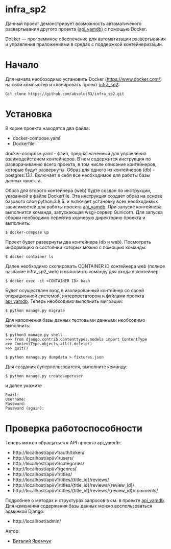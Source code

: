 # infra_sp2
Данный проект демонстрирует возможность автоматичекого развертывания другого проекта ([api_yamdb](https://github.com/absolut83/api_yamdb)) с помощью Docker.

Docker — программное обеспечение для автоматизации развёртывания и управления приложениями в средах с поддержкой контейнеризации.

# Начало

Для начала необоходимо установить Docker (https://www.docker.com/) на свой компьютер и клонировать проект [infra_sp2](https://github.com/absolut83/infra_sp2):
```
Git clone https://github.com/absolut83/infra_sp2.git
```

# Установка
В корне проекта находятся два файла:
- docker-compose.yaml
- Dockerfile

docker-compose.yaml - файл, предназначенный для управления взаимодействием контейнеров. В нем содержится инструкция по разворачиванию всего проекта, в том числе описание контейнеров, которые будут развернуты.
Образ для одного из контейнеров (db) - postgres:13.1. Включает в себя все необходимое для работы базы данных проекта.

Образ для второго контейнера (web) будте создан по инструкции, указанной в файле Dockerfile. Эта инструкция создает образ на основе базового слоя python:3.8.5. и включает установку всех необходимых зависимостей для работы проекта [api_yamdb](https://github.com/absolut83/api_yamdb). При запуске контейнера выполнится команда, запускающая wsgi-сервер Gunicorn.
Для запуска сборки необходимо перейтив корневую директорию проекта и выполнить:
```
$ docker-compose up
```
Проект будет развернуты два контейнера (db и web). Посмотреть информацию о состоянии которых можно с помощью команды:
```
$ docker container ls
```
Далее необходимо скопировать CONTAINER ID контейнера web (полное название infra_sp2_web) и выполинть команду для входа в контейнер:
```
$ docker exec -it <CONTAINER ID> bash
```
Будет осуществлен вход в изолированный контейнер со своей операционной системой, интерпретатором и файлами проекта [api_yamdb](https://github.com/absolut83/api_yamdb).
Теперь необходимо выполнить миграции:
```
$ python manage.py migrate
```
Для наполнения базы данных тестовыми данными необходимо выполнить:
```
$ python3 manage.py shell
>>> from django.contrib.contenttypes.models import ContentType
>>> ContentType.objects.all().delete()
>>> quit()
```

```
$ python manage.py dumpdata > fixtures.json
```
Для создания суперпользователя, выполните команду:
```
$ python manage.py createsuperuser
```
и далее укажите
```
Email:
Username:
Password:
Password (again):
```

# Проверка работоспособности
Теперь можно обращаться к API проекта api_yamdb:
-	http://localhost/api/v1/auth/token/
-	http://localhost/api/v1/users/
-	http://localhost/api/v1/categories/
-	http://localhost/api/v1/genres/
-	http://localhost/api/v1/titles/
-	http://localhost/api/v1/titles/{title_id}/reviews/
-	http://localhost/api/v1/titles/{title_id}/reviews/{review_id}/
-	http://localhost/api/v1/titles/{title_id}/reviews/{review_id}/comments/

Подробнее о методах и структурах запросов в см. в проекте [api_yamdb](https://github.com/absolut83/api_yamdb).
Для изменения содержания базы данных монжо воспользоваться админкой Django:
- http://localhost/admin/

Автор:
* [Виталий Яремчук](https://github.com/absolut83)
